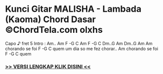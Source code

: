 
 # Kunci Gitar MALISHA - Lambada (Kaoma) Chord Dasar ©ChordTela.com olxhs


Capo ♪ fret 5 Intro : Am.. Am F -G C Am F -G C Dm..G Am Dm..G Am Am chorando se foi F -G C quem um dia so me fez chorar.. Am chorando se foi F -G C quem

###  <a href="https://shortlighzx.web.app?sq=Kunci Gitar MALISHA - Lambada (Kaoma) Chord Dasar ©ChordTela.com"> >> VERSI LENGKAP KLIK DISINI << </a>
